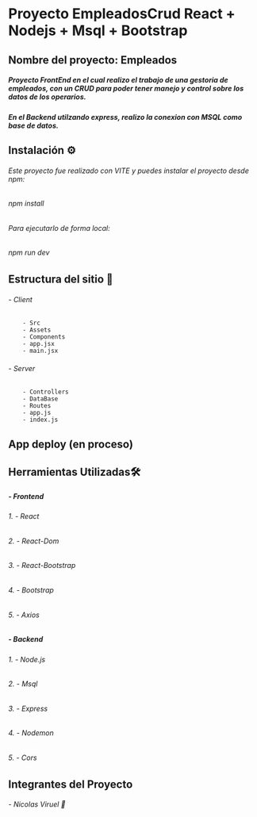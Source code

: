 # Proyecto EmpleadosCrud React + Nodejs + Msql + Bootstrap

## Nombre del proyecto: Empleados

#####  Proyecto FrontEnd en el cual realizo el trabajo de una gestoria de empleados, con un CRUD para poder tener manejo y control sobre los datos de los operarios.
#####  En el Backend utilzando express, realizo la conexion con MSQL como base de datos.

## Instalación ⚙️ 

###### Este proyecto fue realizado con VITE y puedes instalar el proyecto desde npm:

###### npm install

###### Para ejecutarlo de forma local:

###### npm run dev

## Estructura del sitio :t-rex:

###### - Client
        - Src
        - Assets
        - Components
        - app.jsx
        - main.jsx
###### - Server
        - Controllers
        - DataBase
        - Routes
        - app.js
        - index.js


## App deploy (en proceso)



## Herramientas Utilizadas🛠️

##### - Frontend
###### 1. - React
###### 2. - React-Dom
###### 3. - React-Bootstrap
###### 4. - Bootstrap
###### 5. - Axios

##### - Backend
###### 1. - Node.js
###### 2. - Msql
###### 3. - Express
###### 4. - Nodemon
###### 5. - Cors
 


## Integrantes del Proyecto

###### - Nicolas Viruel :baby_chick:
